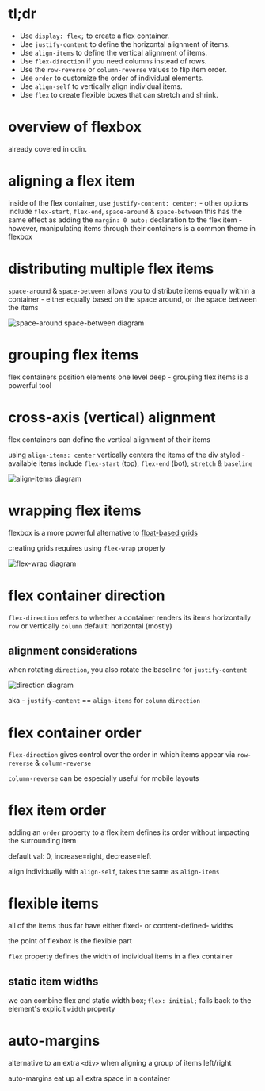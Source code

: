 # tl;dr


- Use `display: flex;` to create a flex container.
- Use `justify-content` to define the horizontal alignment of items.
- Use `align-items` to define the vertical alignment of items.
- Use `flex-direction` if you need columns instead of rows.
- Use the `row-reverse` or `column-reverse` values to flip item order.
- Use `order` to customize the order of individual elements.
- Use `align-self` to vertically align individual items.
- Use `flex` to create flexible boxes that can stretch and shrink.

# overview of flexbox

already covered in odin.

# aligning a flex item

inside of the flex container, use `justify-content: center;` - other options include `flex-start`, `flex-end`, `space-around` & `space-between`
this has the same effect as adding the `margin: 0 auto;` declaration to the flex item - however, manipulating items through their containers is a common theme in flexbox

# distributing multiple flex items

`space-around` & `space-between` allows you to distribute items equally within a container - either equally based on the space around, or the space between the items

![space-around space-between diagram](https://internetingishard.netlify.app/flex-justify-content-distribution-b0ee9c.3c71bf1f.png)

# grouping flex items

flex containers position elements one level deep - grouping flex items is a powerful tool

# cross-axis (vertical) alignment

flex containers can define the vertical alignment of their items

using `align-items: center` vertically centers the items of the div styled - available items include `flex-start` (top), `flex-end` (bot), `stretch` & `baseline`

![align-items diagram](https://internetingishard.netlify.app/flex-align-items-26abfd.9d4b350a.png)

# wrapping flex items

flexbox is a more powerful alternative to [float-based grids](https://internetingishard.netlify.app/html-and-css/floats/#floats-for-grids)

creating grids requires using `flex-wrap` properly

![flex-wrap diagram](https://internetingishard.netlify.app/flex-wrap-b960c1.73a3247a.png)

# flex container direction

`flex-direction` refers to whether a container renders its items horizontally `row` or vertically `column`
default: horizontal (mostly)

## alignment considerations

when rotating `direction`, you also rotate the baseline for `justify-content`

![direction diagram](https://internetingishard.netlify.app/flex-direction-axes-b30e85.d1bca75a.png)

aka - `justify-content` == `align-items` for `column` `direction`

# flex container order

`flex-direction` gives control over the order in which items appear via `row-reverse` & `column-reverse`

`column-reverse` can be especially useful for mobile layouts

# flex item order

adding an `order` property to a flex item defines its order without impacting the surrounding item

default val: 0, increase=right, decrease=left

align individually with `align-self`, takes the same as `align-items`

# flexible items

all of the items thus far have either fixed- or content-defined- widths

the point of flexbox is the flexible part

`flex` property defines the width of individual items in a flex container

## static item widths

we can combine flex and static width box; `flex: initial;` falls back to the element's explicit `width` property

# auto-margins

alternative to an extra `<div>` when aligning a group of items left/right

auto-margins eat up all extra space in a container
